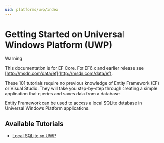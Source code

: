 ```yaml
---
uid: platforms/uwp/index
---
```

# Getting Started on Universal Windows Platform (UWP)

> [!WARNING]
> This documentation is for EF Core. For EF6.x and earlier release see [http://msdn.com/data/ef](http://msdn.com/data/ef).

These 101 tutorials require no previous knowledge of Entity Framework (EF) or Visual Studio. They will take you step-by-step through creating a simple application that queries and saves data from a database.

Entity Framework can be used to access a local SQLite database in Universal Windows Platform applications.

## Available Tutorials

* [Local SQLite on UWP](getting-started.md)
